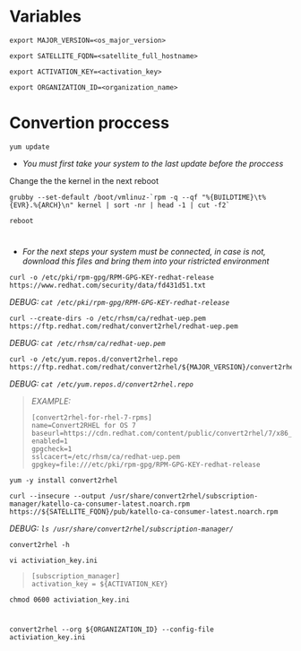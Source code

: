 # Variables

```
export MAJOR_VERSION=<os_major_version>
```

```
export SATELLITE_FQDN=<satellite_full_hostname>
```

```
export ACTIVATION_KEY=<activation_key>
```

```
export ORGANIZATION_ID=<organization_name>
```

# Convertion proccess

```
yum update
```

* *You must first take your system to the last update before the proccess*

Change the the kernel in the next reboot

```
grubby --set-default /boot/vmlinuz-`rpm -q --qf "%{BUILDTIME}\t%{EVR}.%{ARCH}\n" kernel | sort -nr | head -1 | cut -f2`
```

```
reboot
```

#

* *For the next steps your system must be connected, in case is not, download this files and bring them into your ristricted environment*

```
curl -o /etc/pki/rpm-gpg/RPM-GPG-KEY-redhat-release https://www.redhat.com/security/data/fd431d51.txt
```

*DEBUG: `cat /etc/pki/rpm-gpg/RPM-GPG-KEY-redhat-release`*

```
curl --create-dirs -o /etc/rhsm/ca/redhat-uep.pem https://ftp.redhat.com/redhat/convert2rhel/redhat-uep.pem
```

*DEBUG: `cat /etc/rhsm/ca/redhat-uep.pem`*

```
curl -o /etc/yum.repos.d/convert2rhel.repo https://ftp.redhat.com/redhat/convert2rhel/${MAJOR_VERSION}/convert2rhel.repo
```

*DEBUG: `cat /etc/yum.repos.d/convert2rhel.repo`*

> *EXAMPLE:*
>  ```
>  [convert2rhel-for-rhel-7-rpms]
>  name=Convert2RHEL for OS 7
>  baseurl=https://cdn.redhat.com/content/public/convert2rhel/7/x86_64/os/
>  enabled=1
>  gpgcheck=1
>  sslcacert=/etc/rhsm/ca/redhat-uep.pem
>  gpgkey=file:///etc/pki/rpm-gpg/RPM-GPG-KEY-redhat-release
>  ```

```
yum -y install convert2rhel
```

```
curl --insecure --output /usr/share/convert2rhel/subscription-manager/katello-ca-consumer-latest.noarch.rpm https://${SATELLITE_FQDN}/pub/katello-ca-consumer-latest.noarch.rpm
```

*DEBUG: `ls /usr/share/convert2rhel/subscription-manager/`*

```
convert2rhel -h
```

```
vi activiation_key.ini
```

> ```
> [subscription_manager]
> activation_key = ${ACTIVATION_KEY}

```
chmod 0600 activiation_key.ini
```

#

```
convert2rhel --org ${ORGANIZATION_ID} --config-file activiation_key.ini
```

